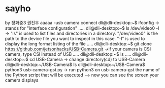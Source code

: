 # sayho
by 정화중3 권진우
aaaaa
-usb camera connect
dli@dli-desktop:~$ ifconfig  -> stands for "interface configuration"
.....
dli@dli-desktop:~$ ls /dev/video0 -l  -> "ls" is used to list files and directories in a directory.
                                         "/dev/video0" is the path to the device file you want to inspect in this case.
                                         "-l" is used to display the long format listing of the file
.....
dli@dli-desktop:~$ git clone https://github.com/jetsonhacks/USB-Camera.git  ->if your camera is CSI camera, type CSI instead of USB
.....
dli@dli-desktop:~$ ls
.....
dli@dli-desktop:~$ cd USB-Camera  -> change directory(cd) to USB-Camera
dli@dli-desktop:~/USB-Camera$ ls
dli@dli-desktop:~/USB-Camera$ python3 usb-camera-gst.py  -> run python3 on usb-camera-gst the name of the Python script that will be executed
--> now you can see the screen your camera displays
